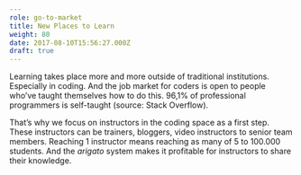 ```yaml
---
role: go-to-market
title: New Places to Learn
weight: 80
date: 2017-08-10T15:56:27.000Z
draft: true
---
```

Learning takes place more and more outside of traditional institutions. Especially in coding. And the job market for coders is open to people who’ve taught themselves how to do this. 96,1% of professional programmers is self-taught (source: Stack Overflow).

That’s why we focus on instructors in the coding space as a first step. These instructors can be trainers, bloggers, video instructors to senior team members. Reaching 1 instructor means reaching as many of 5 to 100.000 students. And the *arigato* system makes it profitable for instructors to share their knowledge.
